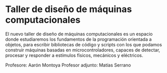 # Taller de diseño de máquinas computacionales

El nuevo taller de diseño de máquinas computacionales es un espacio donde estudiaremos los fundamentos de la programación orientada a objetos, para escribir bibliotecas de código y scripts con los que podamos construir máquinas basadas en microcontroladores, capaces de detectar, procesar y responder a estímulos físicos, mecánicos y eléctricos.

Profesore: Aarón Montoya
Profesor adjunto: Matías Serrano

